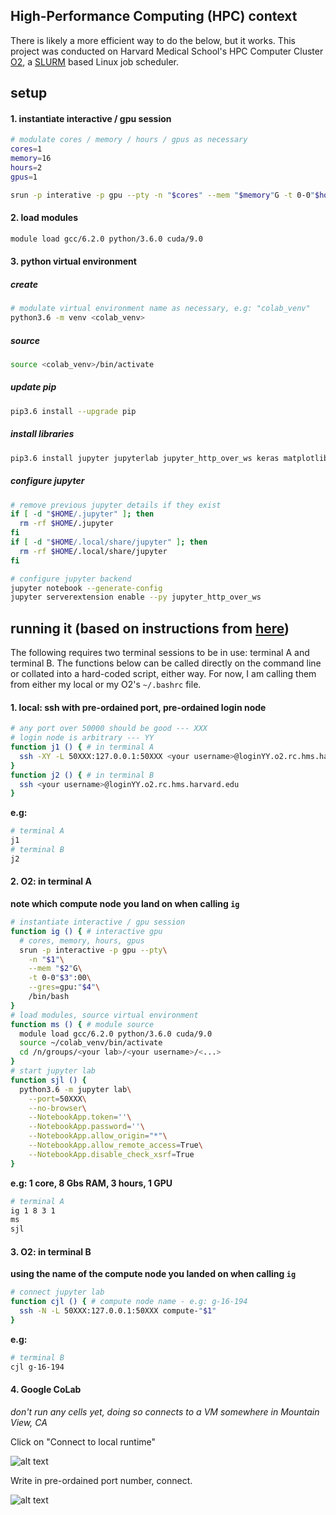 ## High-Performance Computing (HPC) context

There is likely a more efficient way to do the below, but it works. This project was conducted on Harvard Medical School's HPC Computer Cluster [O2](https://wiki.rc.hms.harvard.edu/display/O2), a [SLURM](https://en.wikipedia.org/wiki/Slurm_Workload_Manager) based Linux job scheduler.

## setup

#### 1. instantiate interactive / gpu session
```bash
# modulate cores / memory / hours / gpus as necessary
cores=1 
memory=16
hours=2
gpus=1

srun -p interative -p gpu --pty -n "$cores" --mem "$memory"G -t 0-0"$hours":00 --gres=gpu:"$gpus" /bin/bash
```


#### 2. load modules
```bash
module load gcc/6.2.0 python/3.6.0 cuda/9.0
```


#### 3. python virtual environment

##### create
```bash
# modulate virtual environment name as necessary, e.g: "colab_venv"
python3.6 -m venv <colab_venv>
```
##### source
```bash
source <colab_venv>/bin/activate
```
##### update pip
```bash
pip3.6 install --upgrade pip
```
##### install libraries
```bash
pip3.6 install jupyter jupyterlab jupyter_http_over_ws keras matplotlib numpy pandas scipy seaborn tensorflow-gpu
```
##### configure jupyter
```bash
# remove previous jupyter details if they exist
if [ -d "$HOME/.jupyter" ]; then
  rm -rf $HOME/.jupyter
fi
if [ -d "$HOME/.local/share/jupyter" ]; then
  rm -rf $HOME/.local/share/jupyter
fi
```
```bash
# configure jupyter backend
jupyter notebook --generate-config
jupyter serverextension enable --py jupyter_http_over_ws
```


## running it (based on instructions from [here](https://wiki.rc.hms.harvard.edu/display/O2/Jupyter+on+O2))

The following requires two terminal sessions to be in use: terminal A and terminal B. The functions below can be called directly on the command line or collated into a hard-coded script, either way. For now, I am calling them from either my local or my O2's `~/.bashrc` file. 

#### 1. local: ssh with pre-ordained port, pre-ordained login node
```bash
# any port over 50000 should be good --- XXX
# login node is arbitrary --- YY
function j1 () { # in terminal A
  ssh -XY -L 50XXX:127.0.0.1:50XXX <your username>@loginYY.o2.rc.hms.harvard.edu
}
function j2 () { # in terminal B
  ssh <your username>@loginYY.o2.rc.hms.harvard.edu
}
```
**e.g:**
```bash
# terminal A
j1
# terminal B
j2
```


#### 2. O2: in terminal A
**note which compute node you land on when calling `ig`**
```bash
# instantiate interactive / gpu session
function ig () { # interactive gpu
  # cores, memory, hours, gpus
  srun -p interactive -p gpu --pty\
    -n "$1"\
    --mem "$2"G\
    -t 0-0"$3":00\
    --gres=gpu:"$4"\
    /bin/bash
}
# load modules, source virtual environment
function ms () { # module source
  module load gcc/6.2.0 python/3.6.0 cuda/9.0
  source ~/colab_venv/bin/activate
  cd /n/groups/<your lab>/<your username>/<...>
}
# start jupyter lab
function sjl () {
  python3.6 -m jupyter lab\
    --port=50XXX\
    --no-browser\
    --NotebookApp.token=''\
    --NotebookApp.password=''\
    --NotebookApp.allow_origin="*"\
    --NotebookApp.allow_remote_access=True\
    --NotebookApp.disable_check_xsrf=True
}
```
**e.g: 1 core, 8 Gbs RAM, 3 hours, 1 GPU**
```bash
# terminal A
ig 1 8 3 1
ms
sjl
```


#### 3. O2: in terminal B
**using the name of the compute node you landed on when calling `ig`**
```bash
# connect jupyter lab
function cjl () { # compute node name - e.g: g-16-194
  ssh -N -L 50XXX:127.0.0.1:50XXX compute-"$1"
}
```
**e.g:**
```bash
# terminal B
cjl g-16-194
```

#### 4. Google CoLab 
*_don't run any cells yet, doing so connects to a VM somewhere in Mountain View, CA_*

Click on "Connect to local runtime"

![alt text](https://user-images.githubusercontent.com/12707356/50926846-04989f00-1424-11e9-86c3-b62b77cc5e18.png)


Write in pre-ordained port number, connect.

![alt text](https://user-images.githubusercontent.com/12707356/50927184-03b43d00-1425-11e9-894c-8c72014c91a4.png)

